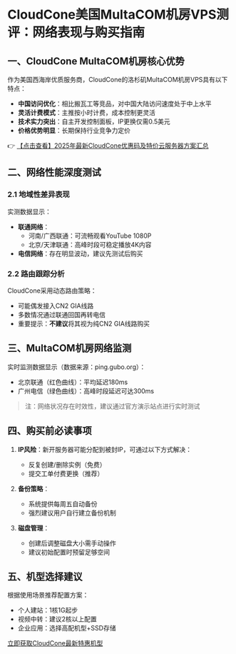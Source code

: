 # CloudCone美国MultaCOM机房VPS测评：网络表现与购买指南

## 一、CloudCone MultaCOM机房核心优势

作为美国西海岸优质服务商，CloudCone的洛杉矶MultaCOM机房VPS具有以下特点：
- **中国访问优化**：相比搬瓦工等竞品，对中国大陆访问速度处于中上水平
- **灵活计费模式**：主推按小时计费，成本控制更灵活
- **技术实力突出**：自主开发控制面板，IP更换仅需0.5美元
- **价格优势明显**：长期保持行业竞争力定价

👉 [【点击查看】2025年最新CloudCone优惠码及特价云服务器方案汇总](https://bit.ly/Cloudcone)

## 二、网络性能深度测试

### 2.1 地域性差异表现
实测数据显示：
- **联通网络**：
  - 河南/广西联通：可流畅观看YouTube 1080P
  - 北京/天津联通：高峰时段可稳定播放4K内容
- **电信网络**：存在明显波动，建议先测试后购买

### 2.2 路由跟踪分析
CloudCone采用动态路由策略：
- 可能偶发接入CN2 GIA线路
- 多数情况通过联通回国再转电信
- 重要提示：**不建议**将其视为纯CN2 GIA线路购买

## 三、MultaCOM机房网络监测

实时监测数据显示（数据来源：ping.gubo.org）：
- 北京联通（红色曲线）：平均延迟180ms
- 广州电信（绿色曲线）：高峰时段延迟可达300ms

> 注：网络状况存在时效性，建议通过官方演示站点进行实时测试

## 四、购买前必读事项

1. **IP风险**：新开服务器可能分配到被封IP，可通过以下方式解决：
   - 反复创建/删除实例（免费）
   - 提交工单付费更换（推荐）

2. **备份策略**：
   - 系统提供每周五自动备份
   - 强烈建议用户自行建立备份机制

3. **磁盘管理**：
   - 创建后调整磁盘大小需手动操作
   - 建议初始配置时预留足够空间

## 五、机型选择建议

根据使用场景推荐配置方案：
- 个人建站：1核1G起步
- 视频中转：建议2核以上配置
- 企业应用：选择高配机型+SSD存储

[立即获取CloudCone最新特惠机型](https://bit.ly/Cloudcone)